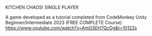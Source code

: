 KITCHEN CHAOS!
SINGLE PLAYER


A game developed as a tutorial completed from CodeMonkey Unity Beginner/Intermediate 2023 (FREE COMPLETE Course) https://www.youtube.com/watch?v=AmGSEH7QcDg&t=10122s
